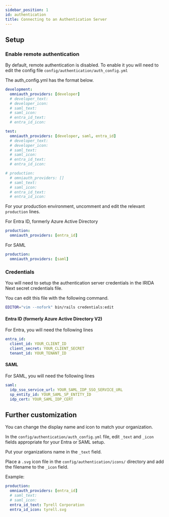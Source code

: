 ```yaml
---
sidebar_position: 1
id: authentication
title: Connecting to an Authentication Server
---
```


## Setup

### Enable remote authentication

By default, remote authentication is disabled. To enable it you will need to edit the config file `config/authentication/auth_config.yml`

The auth_config.yml has the format below.

```yml
development:
  omniauth_providers: [developer]
  # developer_text:
  # developer_icon:
  # saml_text:
  # saml_icon:
  # entra_id_text:
  # entra_id_icon:

test:
  omniauth_providers: [developer, saml, entra_id]
  # developer_text:
  # developer_icon:
  # saml_text:
  # saml_icon:
  # entra_id_text:
  # entra_id_icon:

# production:
  # omniauth_providers: []
  # saml_text:
  # saml_icon:
  # entra_id_text:
  # entra_id_icon:
```

For your production environment, uncomment and edit the relevant `production` lines.

For Entra ID, formerly Azure Active Directory

```yml
production:
  omniauth_providers: [entra_id]
```

For SAML

```yml
production:
  omniauth_providers: [saml]
```

### Credentials

You will need to setup the authentication server credentials in the IRIDA Next secret credentials file.

You can edit this file with the following command.

```bash
EDITOR="vim --nofork" bin/rails credentials:edit
```

#### Entra ID (formerly Azure Active Directory V2)

For Entra, you will need the following lines

```yml
entra_id:
  client_id: YOUR_CLIENT_ID
  client_secret: YOUR_CLIENT_SECRET
  tenant_id: YOUR_TENANT_ID
```

#### SAML

For SAML, you will need the following lines

```yml
saml:
  idp_sso_service_url: YOUR_SAML_IDP_SSO_SERVICE_URL
  sp_entity_id: YOUR_SAML_SP_ENTITY_ID
  idp_cert: YOUR_SAML_IDP_CERT
```

## Further customization

You can change the display name and icon to match your organization.

In the `config/authentication/auth_config.yml` file, edit `_text` and `_icon` fields appropriate for your Entra or SAML setup.

Put your organizations name in the `_text` field.

Place a `.svg` icon file in the `config/authentication/icons/` directory and add the filename to the `_icon` field.

Example:

```yml
production:
  omniauth_providers: [entra_id]
  # saml_text:
  # saml_icon:
  entra_id_text: Tyrell Corporation
  entra_id_icon: tyrell.svg
```
